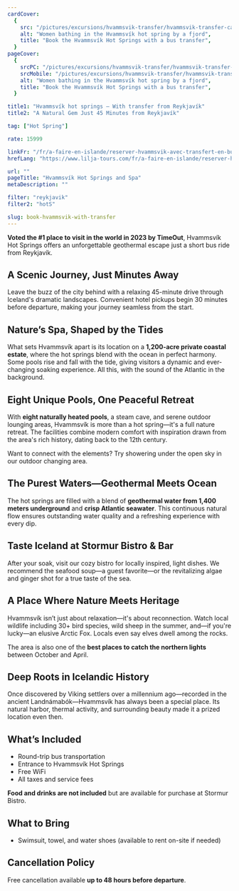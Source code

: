 ```yaml
---
cardCover:
  {
    src: "/pictures/excursions/hvammsvik-transfer/hvammsvik-transfer-card.webp",
    alt: "Women bathing in the Hvammsvík hot spring by a fjord",
    title: "Book the Hvammsvík Hot Springs with a bus transfer",
  }
pageCover:
  {
    srcPC: "/pictures/excursions/hvammsvik-transfer/hvammsvik-transfer-header-pc.webp",
    srcMobile: "/pictures/excursions/hvammsvik-transfer/hvammsvik-transfer-header-mobile.webp",
    alt: "Women bathing in the Hvammsvík hot spring by a fjord",
    title: "Book the Hvammsvík Hot Springs with a bus transfer",
  }

title1: "Hvammsvík hot springs – With transfer from Reykjavík"
title2: "A Natural Gem Just 45 Minutes from Reykjavík"

tag: ["Hot Spring"]

rate: 15999

linkFr: "/fr/a-faire-en-islande/reserver-hvammsvik-avec-transfert-en-bus/"
hrefLang: "https://www.lilja-tours.com/fr/a-faire-en-islande/reserver-hvammsvik-avec-transfert-en-bus/"

url: ""
pageTitle: "Hvammsvík Hot Springs and Spa"
metaDescription: ""

filter: "reykjavik"
filter2: "hotS"

slug: book-hvammsvik-with-transfer
---
```


**Voted the #1 place to visit in the world in 2023 by TimeOut**, Hvammsvík Hot Springs offers an unforgettable geothermal escape just a short bus ride from Reykjavík.

## A Scenic Journey, Just Minutes Away

Leave the buzz of the city behind with a relaxing 45-minute drive through Iceland's dramatic landscapes. Convenient hotel pickups begin 30 minutes before departure, making your journey seamless from the start.

## Nature’s Spa, Shaped by the Tides

What sets Hvammsvík apart is its location on a **1,200-acre private coastal estate**, where the hot springs blend with the ocean in perfect harmony. Some pools rise and fall with the tide, giving visitors a dynamic and ever-changing soaking experience. All this, with the sound of the Atlantic in the background.

## Eight Unique Pools, One Peaceful Retreat

With **eight naturally heated pools**, a steam cave, and serene outdoor lounging areas, Hvammsvík is more than a hot spring—it's a full nature retreat. The facilities combine modern comfort with inspiration drawn from the area's rich history, dating back to the 12th century.

Want to connect with the elements? Try showering under the open sky in our outdoor changing area.

## The Purest Waters—Geothermal Meets Ocean

The hot springs are filled with a blend of **geothermal water from 1,400 meters underground** and **crisp Atlantic seawater**. This continuous natural flow ensures outstanding water quality and a refreshing experience with every dip.

## Taste Iceland at Stormur Bistro & Bar

After your soak, visit our cozy bistro for locally inspired, light dishes. We recommend the seafood soup—a guest favorite—or the revitalizing algae and ginger shot for a true taste of the sea.

## A Place Where Nature Meets Heritage

Hvammsvík isn’t just about relaxation—it's about reconnection. Watch local wildlife including 30+ bird species, wild sheep in the summer, and—if you're lucky—an elusive Arctic Fox. Locals even say elves dwell among the rocks.

The area is also one of the **best places to catch the northern lights** between October and April.

## Deep Roots in Icelandic History

Once discovered by Viking settlers over a millennium ago—recorded in the ancient Landnámabók—Hvammsvík has always been a special place. Its natural harbor, thermal activity, and surrounding beauty made it a prized location even then.

## What’s Included

- Round-trip bus transportation
- Entrance to Hvammsvík Hot Springs
- Free WiFi
- All taxes and service fees

**Food and drinks are not included** but are available for purchase at Stormur Bistro.

## What to Bring

- Swimsuit, towel, and water shoes (available to rent on-site if needed)

## Cancellation Policy

Free cancellation available **up to 48 hours before departure**.

<script type="text/javascript" src="https://widgets.bokun.io/assets/javascripts/apps/build/BokunWidgetsLoader.js?bookingChannelUUID=97236c68-b945-4a96-8587-660bdc4c45fd" async></script>

<div class="bokunWidget" data-src="https://widgets.bokun.io/online-sales/97236c68-b945-4a96-8587-660bdc4c45fd/experience-calendar/804330"></div>
